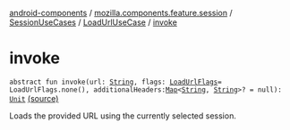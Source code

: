[android-components](../../../index.md) / [mozilla.components.feature.session](../../index.md) / [SessionUseCases](../index.md) / [LoadUrlUseCase](index.md) / [invoke](./invoke.md)

# invoke

`abstract fun invoke(url: `[`String`](https://kotlinlang.org/api/latest/jvm/stdlib/kotlin/-string/index.html)`, flags: `[`LoadUrlFlags`](../../../mozilla.components.concept.engine/-engine-session/-load-url-flags/index.md)` = LoadUrlFlags.none(), additionalHeaders: `[`Map`](https://kotlinlang.org/api/latest/jvm/stdlib/kotlin.collections/-map/index.html)`<`[`String`](https://kotlinlang.org/api/latest/jvm/stdlib/kotlin/-string/index.html)`, `[`String`](https://kotlinlang.org/api/latest/jvm/stdlib/kotlin/-string/index.html)`>? = null): `[`Unit`](https://kotlinlang.org/api/latest/jvm/stdlib/kotlin/-unit/index.html) [(source)](https://github.com/mozilla-mobile/android-components/blob/master/components/feature/session/src/main/java/mozilla/components/feature/session/SessionUseCases.kt#L39)

Loads the provided URL using the currently selected session.

